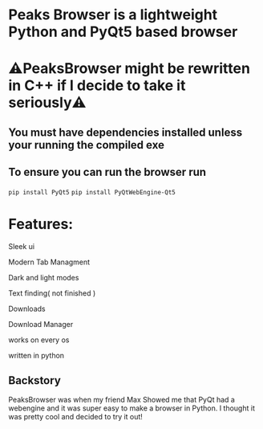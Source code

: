 <h1>Peaks Browser is a lightweight Python and PyQt5 based browser</h1>

<h1>⚠️PeaksBrowser might be rewritten in C++ if I decide to take it seriously⚠️</h1>

<h2>You must have dependencies installed unless your running the compiled exe</h2>


<h2>To ensure you can run the browser run</h2>


`pip install PyQt5`
`pip install PyQtWebEngine-Qt5`

<h1>Features:</h1>

Sleek ui

Modern Tab Managment

Dark and light modes

Text finding( not finished )

Downloads

Download Manager

works on every os

written in python

<h2>Backstory</h2>
PeaksBrowser was when my friend Max Showed me that PyQt had a webengine and it was super easy to make a browser in Python. I thought it was pretty cool and decided to try it out!





